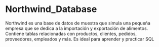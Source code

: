 # Northwind_Database
Northwind es una base de datos de muestra que simula una pequeña empresa que se dedica a la importación y exportación de alimentos. Contiene tablas relacionadas con productos, clientes, pedidos, proveedores, empleados y más. Es ideal para aprender y practicar SQL
